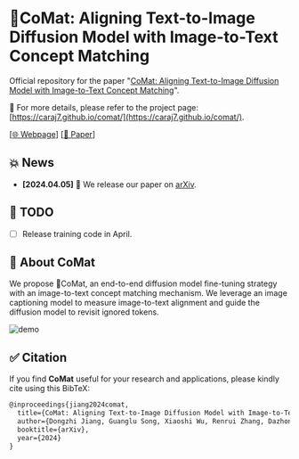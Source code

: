 # 💫CoMat: Aligning Text-to-Image Diffusion Model with Image-to-Text Concept Matching

Official repository for the paper "[CoMat: Aligning Text-to-Image Diffusion Model with Image-to-Text Concept Matching](https://arxiv.org/pdf/2404.03653.pdf)".

🌟 For more details, please refer to the project page: [https://caraj7.github.io/comat/](https://caraj7.github.io/comat/).

[[🌐 Webpage](https://caraj7.github.io/comat/)] [[📖 Paper](https://arxiv.org/pdf/2404.03653.pdf)] 


## 💥 News

- **[2024.04.05]** 🚀 We release our paper on [arXiv](https://arxiv.org/pdf/2404.03653.pdf).

## 📌 TODO
- [ ] Release training code in April.

## 👀 About CoMat

We propose 💫CoMat, an end-to-end diffusion model fine-tuning strategy with an image-to-text concept matching mechanism. We leverage an image captioning model to measure image-to-text alignment and guide the diffusion model to revisit ignored tokens.

![demo](fig/demo.png)

## :white_check_mark: Citation

If you find **CoMat** useful for your research and applications, please kindly cite using this BibTeX:

```latex
@inproceedings{jiang2024comat,
  title={CoMat: Aligning Text-to-Image Diffusion Model with Image-to-Text Concept Matching},
  author={Dongzhi Jiang, Guanglu Song, Xiaoshi Wu, Renrui Zhang, Dazhong Shen, Zhuofan Zong, Yu Liu, Hongsheng Li},
  booktitle={arXiv},
  year={2024}
}
```
